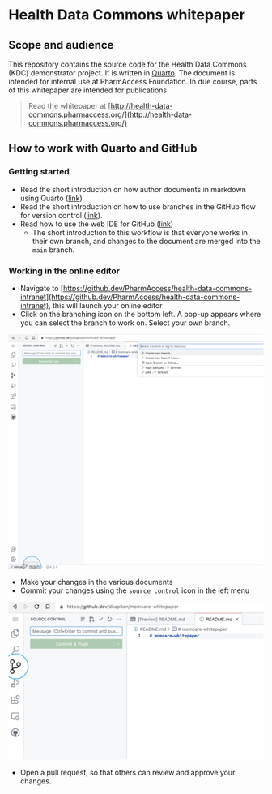 # Health Data Commons whitepaper

## Scope and audience

This repository contains the source code for the Health Data Commons (KDC) demonstrator project. It is written in [Quarto](https://quarto.org). The document is intended for internal use at PharmAccess Foundation. In due course, parts of this whitepaper are intended for publications

> Read the whitepaper at [http://health-data-commons.pharmaccess.org/](http://health-data-commons.pharmaccess.org/)
> 
## How to work with Quarto and GitHub

### Getting started

- Read the short introduction on how author documents in markdown using Quarto ([link](https://quarto.org/docs/authoring/markdown-basics.html))
- Read the short introduction on how to use branches in the GitHub flow for version control ([link](https://docs.github.com/en/get-started/quickstart/github-flow)).
- Read how to use the web IDE for GitHub ([link](https://docs.gitlab.com/ee/user/project/web_ide/))
  - The short introduction to this workflow is that everyone works in their own branch, and changes to the document are merged into the `main` branch.

### Working in the online editor

- Navigate to [https://github.dev/PharmAccess/health-data-commons-intranet](https://github.dev/PharmAccess/health-data-commons-intranet), this will launch your online editor
- Click on the branching icon on the bottom left. A pop-up appears where you can select the branch to work on. Select your own branch.

![](github-dev-switch-branch.png)

- Make your changes in the various documents
- Commit your changes using the `source control` icon in the left menu
  
![](github-dev-commit.png)

- Open a pull request, so that others can review and approve your changes.
